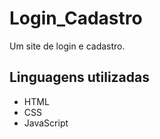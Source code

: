 # Login_Cadastro
Um site de login e cadastro.

## Linguagens utilizadas

<ul>
 <li>HTML</li>
 <li>CSS</li>
 <li>JavaScript</li>
</ul>
